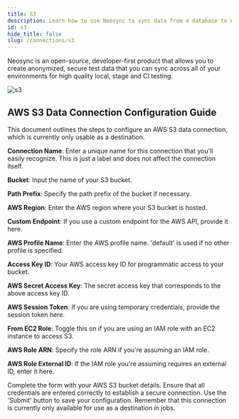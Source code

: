 ```yaml
---
title: S3
description: Learn how to use Neosync to sync data from a database to AWS S3
id: s3
hide_title: false
slug: /connections/s3
---
```


Neosync is an open-source, developer-first product that allows you to create anonymized, secure test data that you can sync across all of your environments for high quality local, stage and CI testing.

![s3](https://assets.nucleuscloud.com/neosync/docs/s3.png)

## AWS S3 Data Connection Configuration Guide

This document outlines the steps to configure an AWS S3 data connection, which is currently only usable as a destination.

**Connection Name**: Enter a unique name for this connection that you'll easily recognize. This is just a label and does not affect the connection itself.

**Bucket**: Input the name of your S3 bucket.

**Path Prefix**: Specify the path prefix of the bucket if necessary.

**AWS Region**: Enter the AWS region where your S3 bucket is hosted.

**Custom Endpoint**: If you use a custom endpoint for the AWS API, provide it here.

**AWS Profile Name**: Enter the AWS profile name. 'default' is used if no other profile is specified.

**Access Key ID**: Your AWS access key ID for programmatic access to your bucket.

**AWS Secret Access Key**: The secret access key that corresponds to the above access key ID.

**AWS Session Token**: If you are using temporary credentials, provide the session token here.

**From EC2 Role**: Toggle this on if you are using an IAM role with an EC2 instance to access S3.

**AWS Role ARN**: Specify the role ARN if you're assuming an IAM role.

**AWS Role External ID**: If the IAM role you're assuming requires an external ID, enter it here.

Complete the form with your AWS S3 bucket details. Ensure that all credentials are entered correctly to establish a secure connection. Use the 'Submit' button to save your configuration. Remember that this connection is currently only available for use as a destination in jobs.

